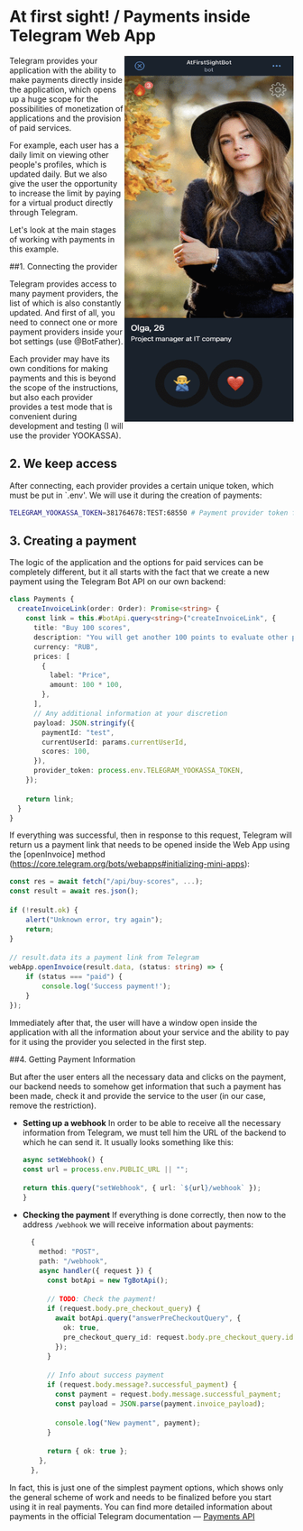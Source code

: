 # At first sight! / Payments inside Telegram Web App

<img align="right" width="300" height="649" src="../images/payments/example.gif">

Telegram provides your application with the ability to make payments directly inside the application, which opens up a huge scope for the possibilities of monetization of applications and the provision of paid services.

For example, each user has a daily limit on viewing other people's profiles, which is updated daily. But we also give the user the opportunity to increase the limit by paying for a virtual product directly through Telegram.

Let's look at the main stages of working with payments in this example.

##1. Connecting the provider

Telegram provides access to many payment providers, the list of which is also constantly updated. And first of all, you need to connect one or more payment providers inside your bot settings (use @BotFather).

Each provider may have its own conditions for making payments and this is beyond the scope of the instructions, but also each provider provides a test mode that is convenient during development and testing (I will use the provider YOOKASSA).

## 2. We keep access

After connecting, each provider provides a certain unique token, which must be put in `.env'. We will use it during the creation of payments:

```bash
TELEGRAM_YOOKASSA_TOKEN=381764678:TEST:68550 # Payment provider token from @BotFather
```

## 3. Creating a payment

The logic of the application and the options for paid services can be completely different, but it all starts with the fact that we create a new payment using the Telegram Bot API on our own backend:

```ts
class Payments {
  createInvoiceLink(order: Order): Promise<string> {
    const link = this.#botApi.query<string>("createInvoiceLink", {
      title: "Buy 100 scores",
      description: "You will get another 100 points to evaluate other people",
      currency: "RUB",
      prices: [
        {
          label: "Price",
          amount: 100 * 100,
        },
      ],
      // Any additional information at your discretion
      payload: JSON.stringify({
        paymentId: "test",
        currentUserId: params.currentUserId,
        scores: 100,
      }),
      provider_token: process.env.TELEGRAM_YOOKASSA_TOKEN,
    });

    return link;
  }
}
```

If everything was successful, then in response to this request, Telegram will return us a payment link that needs to be opened inside the Web App using
the [openInvoice] method (https://core.telegram.org/bots/webapps#initializing-mini-apps):

```ts
const res = await fetch("/api/buy-scores", ...);
const result = await res.json();

if (!result.ok) {
    alert("Unknown error, try again");
    return;
}

// result.data its a payment link from Telegram
webApp.openInvoice(result.data, (status: string) => {
    if (status === "paid") {
        console.log('Success payment!');
    }
});
```

Immediately after that, the user will have a window open inside the application with all the information about your service and the ability to pay for it using the provider you selected in the first step.

##4. Getting Payment Information

But after the user enters all the necessary data and clicks on the payment, our backend needs to somehow get information that such a payment has been made, check it and provide the service to the user (in our case, remove the restriction).

- **Setting up a webhook**
  In order to be able to receive all the necessary information from Telegram, we must tell him the URL of the backend to which he can send it. It usually looks something like this:

  ```ts
  async setWebhook() {
  const url = process.env.PUBLIC_URL || "";

  return this.query("setWebhook", { url: `${url}/webhook` });
  }
  ```

- **Checking the payment**
  If everything is done correctly, then now to the address `/webhook` we will receive information about payments:

  ```ts
    {
      method: "POST",
      path: "/webhook",
      async handler({ request }) {
        const botApi = new TgBotApi();

        // TODO: Check the payment!
        if (request.body.pre_checkout_query) {
          await botApi.query("answerPreCheckoutQuery", {
            ok: true,
            pre_checkout_query_id: request.body.pre_checkout_query.id,
          });
        }

        // Info about success payment
        if (request.body.message?.successful_payment) {
          const payment = request.body.message.successful_payment;
          const payload = JSON.parse(payment.invoice_payload);

          console.log("New payment", payment);
        }

        return { ok: true };
      },
    },
  ```

In fact, this is just one of the simplest payment options, which shows only the general scheme of work and needs to be finalized before you start using it in real payments. You can find more detailed information about payments in the official Telegram documentation — [Payments API](https://core.telegram.org/bots/payments)
